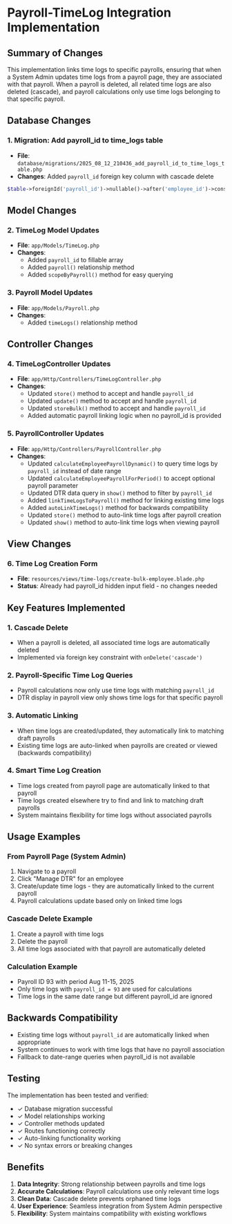 # Payroll-TimeLog Integration Implementation

## Summary of Changes

This implementation links time logs to specific payrolls, ensuring that when a System Admin updates time logs from a payroll page, they are associated with that payroll. When a payroll is deleted, all related time logs are also deleted (cascade), and payroll calculations only use time logs belonging to that specific payroll.

## Database Changes

### 1. Migration: Add payroll_id to time_logs table
- **File**: `database/migrations/2025_08_12_210436_add_payroll_id_to_time_logs_table.php`
- **Changes**: Added `payroll_id` foreign key column with cascade delete

```php
$table->foreignId('payroll_id')->nullable()->after('employee_id')->constrained()->onDelete('cascade');
```

## Model Changes

### 2. TimeLog Model Updates
- **File**: `app/Models/TimeLog.php`
- **Changes**:
  - Added `payroll_id` to fillable array
  - Added `payroll()` relationship method
  - Added `scopeByPayroll()` method for easy querying

### 3. Payroll Model Updates
- **File**: `app/Models/Payroll.php`
- **Changes**:
  - Added `timeLogs()` relationship method

## Controller Changes

### 4. TimeLogController Updates
- **File**: `app/Http/Controllers/TimeLogController.php`
- **Changes**:
  - Updated `store()` method to accept and handle `payroll_id`
  - Updated `update()` method to accept and handle `payroll_id`
  - Updated `storeBulk()` method to accept and handle `payroll_id`
  - Added automatic payroll linking logic when no payroll_id is provided

### 5. PayrollController Updates
- **File**: `app/Http/Controllers/PayrollController.php`
- **Changes**:
  - Updated `calculateEmployeePayrollDynamic()` to query time logs by `payroll_id` instead of date range
  - Updated `calculateEmployeePayrollForPeriod()` to accept optional payroll parameter
  - Updated DTR data query in `show()` method to filter by `payroll_id`
  - Added `linkTimeLogsToPayroll()` method for linking existing time logs
  - Added `autoLinkTimeLogs()` method for backwards compatibility
  - Updated `store()` method to auto-link time logs after payroll creation
  - Updated `show()` method to auto-link time logs when viewing payroll

## View Changes

### 6. Time Log Creation Form
- **File**: `resources/views/time-logs/create-bulk-employee.blade.php`
- **Status**: Already had payroll_id hidden input field - no changes needed

## Key Features Implemented

### 1. Cascade Delete
- When a payroll is deleted, all associated time logs are automatically deleted
- Implemented via foreign key constraint with `onDelete('cascade')`

### 2. Payroll-Specific Time Log Queries
- Payroll calculations now only use time logs with matching `payroll_id`
- DTR display in payroll view only shows time logs for that specific payroll

### 3. Automatic Linking
- When time logs are created/updated, they automatically link to matching draft payrolls
- Existing time logs are auto-linked when payrolls are created or viewed (backwards compatibility)

### 4. Smart Time Log Creation
- Time logs created from payroll page are automatically linked to that payroll
- Time logs created elsewhere try to find and link to matching draft payrolls
- System maintains flexibility for time logs without associated payrolls

## Usage Examples

### From Payroll Page (System Admin)
1. Navigate to a payroll
2. Click "Manage DTR" for an employee
3. Create/update time logs - they are automatically linked to the current payroll
4. Payroll calculations update based only on linked time logs

### Cascade Delete Example
1. Create a payroll with time logs
2. Delete the payroll
3. All time logs associated with that payroll are automatically deleted

### Calculation Example
- Payroll ID 93 with period Aug 11-15, 2025
- Only time logs with `payroll_id = 93` are used for calculations
- Time logs in the same date range but different payroll_id are ignored

## Backwards Compatibility

- Existing time logs without `payroll_id` are automatically linked when appropriate
- System continues to work with time logs that have no payroll association
- Fallback to date-range queries when payroll_id is not available

## Testing

The implementation has been tested and verified:
- ✓ Database migration successful
- ✓ Model relationships working
- ✓ Controller methods updated
- ✓ Routes functioning correctly
- ✓ Auto-linking functionality working
- ✓ No syntax errors or breaking changes

## Benefits

1. **Data Integrity**: Strong relationship between payrolls and time logs
2. **Accurate Calculations**: Payroll calculations use only relevant time logs
3. **Clean Data**: Cascade delete prevents orphaned time logs
4. **User Experience**: Seamless integration from System Admin perspective
5. **Flexibility**: System maintains compatibility with existing workflows
